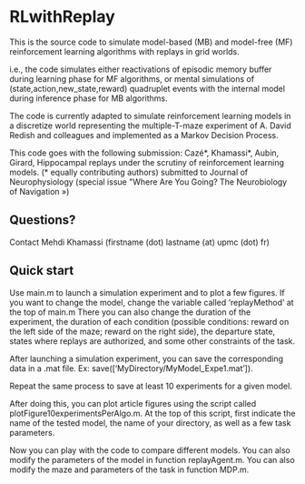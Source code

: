 # RLwithReplay
This is the source code to simulate model-based (MB) and model-free (MF) reinforcement learning algorithms with replays in grid worlds.

i.e., the code simulates either reactivations of episodic memory buffer during learning phase for MF algorithms, or mental simulations of (state,action,new_state,reward) quadruplet events with the internal model during inference phase for MB algorithms.

The code is currently adapted to simulate reinforcement learning models in a discretize world representing the multiple-T-maze experiment of A. David Redish and colleagues and implemented as a Markov Decision Process.

This code goes with the following submission: Cazé*, Khamassi*, Aubin, Girard, Hippocampal replays under the scrutiny of reinforcement learning models. (* equally contributing authors) submitted to Journal of Neurophysiology (special issue "Where Are You Going? The Neurobiology of Navigation »)

## Questions?

Contact Mehdi Khamassi (firstname (dot) lastname (at) upmc (dot) fr)

## Quick start

Use main.m to launch a simulation experiment and to plot a few figures.
If you want to change the model, change the variable called ‘replayMethod’ at the top of main.m
There you can also change the duration of the experiment, the duration of each condition (possible conditions: reward on the left side of the maze; reward on the right side), the departure state, states where replays are authorized, and some other constraints of the task.

After launching a simulation experiment, you can save the corresponding data in a .mat file. Ex: save([‘MyDirectory/MyModel_Expe1.mat’]).

Repeat the same process to save at least 10 experiments for a given model.

After doing this, you can plot article figures using the script called plotFigure10experimentsPerAlgo.m. At the top of this script, first indicate the name of the tested model, the name of your directory, as well as a few task parameters.

Now you can play with the code to compare different models. You can also modify the parameters of the model in function replayAgent.m. You can also modify the maze and parameters of the task in function MDP.m.
